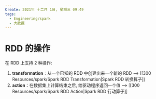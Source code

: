 ```yaml
---
Create: 2021年 十二月 1日, 星期三 09:49
tags: 
  - Engineering/spark
  - 大数据
---
```

# RDD 的操作

在 RDD 上支持 2 种操作:

1. **transformation**：从一个已知的 RDD 中创建出来一个新的 RDD --> [[300 Resources/spark/Spark RDD Transformation|Spark RDD 转换算子]]
2. **action**：在数据集上计算结束之后, 给驱动程序返回一个值  --> [[300 Resources/spark/Spark RDD Action|Spark RDD 行动算子]]






